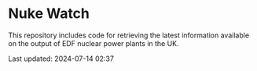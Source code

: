 # Nuke Watch

This repository includes code for retrieving the latest information available on the output of EDF nuclear power plants in the UK.

Last updated: 2024-07-14 02:37